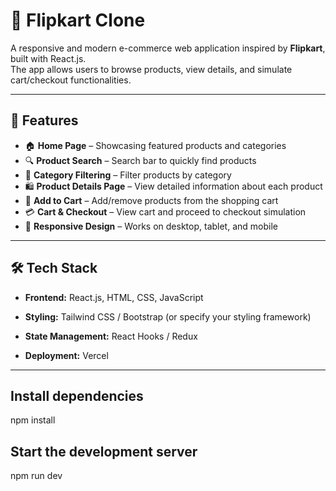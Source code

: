 # 🛒 Flipkart Clone

A responsive and modern e-commerce web application inspired by **Flipkart**, built with React.js.  
The app allows users to browse products, view details, and simulate cart/checkout functionalities.

---

## 🚀 Features
- 🏠 **Home Page** – Showcasing featured products and categories
- 🔍 **Product Search** – Search bar to quickly find products
- 📂 **Category Filtering** – Filter products by category
- 🛍 **Product Details Page** – View detailed information about each product
- 🛒 **Add to Cart** – Add/remove products from the shopping cart
- 💳 **Cart & Checkout** – View cart and proceed to checkout simulation
- 📱 **Responsive Design** – Works on desktop, tablet, and mobile

---

## 🛠 Tech Stack
- **Frontend:** React.js, HTML, CSS, JavaScript
- **Styling:** Tailwind CSS / Bootstrap (or specify your styling framework)
- **State Management:** React Hooks / Redux 

- **Deployment:** Vercel 

---



## Install dependencies

npm install

## Start the development server

npm run dev
